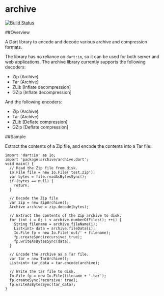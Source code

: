 # archive

[![Build Status](https://drone.io/bitbucket.org/brendan_duncan/archive/status.png)](https://drone.io/bitbucket.org/brendan_duncan/archive/latest)

##Overview

A Dart library to encode and decode various archive and compression formats.

The library has no reliance on `dart:io`, so it can be used for both server and
web applications. The archive library currently supports the following decoders:

- Zip (Archive)
- Tar (Archive) 
- ZLib [Inflate decompression]
- GZip [Inflate decompression]

And the following encoders:

- Zip (Archive)
- Tar (Archive)
- ZLib [Deflate compression]
- GZip [Deflate compression]

##Sample

Extract the contents of a Zip file, and encode the contents into a Tar file:

    import 'dart:io' as Io;
    import 'package:archive/archive.dart';
    void main() {
      // Read the Zip file from disk.
      Io.File file = new Io.File('test.zip');
      var bytes = file.readAsBytesSync();
      if (bytes == null) {
        return;
      }
      
      // Decode the Zip file
      var zip = new ZipArchive();
      Archive archive = zip.decode(bytes);
      
      // Extract the contents of the Zip archive to disk.
      for (int i = 0; i < archive.numberOfFiles(); ++i) {
        String filename = archive.fileName(i);
        List<int> data = archive.fileData(i);
        Io.File fp = new Io.File('out/' + filename);
        fp.createSync(recursive: true);
        fp.writeAsBytesSync(data);
      }
      
      // Encode the archive as a Tar file.
      var tar = new TarArchive();
      List<int> tar_data = tar.encode(archive);
      
      // Write the tar file to disk.
      Io.File fp = new Io.File(filename + '.tar');
      fp.createSync(recursive: true);
      fp.writeAsBytesSync(tar_data);
    }
